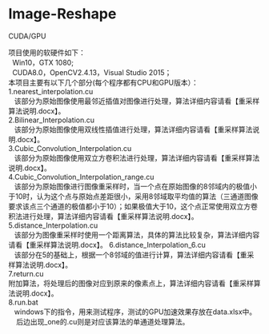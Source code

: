 # Image-Reshape
CUDA/GPU

项目使用的软硬件如下：            
    Win10，GTX 1080;                                      
    CUDA8.0，OpenCV2.4.13，Visual Studio 2015；                                                                            
本项目主要有以下几个部分(每个程序都有CPU和GPU版本）：                        
1.nearest_interpolation.cu                                      
    该部分为原始图像使用最邻近插值对图像进行处理，算法详细内容请看【重采样算法说明.docx】。                                      
2.Bilinear_Interpolation.cu                                      
    该部分为原始图像使用双线性插值进行处理，算法详细内容请看【重采样算法说明.docx】。                                      
3.Cubic_Convolution_Interpolation.cu                                      
    该部分为原始图像使用双立方卷积法进行处理，算法详细内容请看【重采样算法说明.docx】。                                      
4.Cubic_Convolution_Interpolation_range.cu                                      
    该部分为原始图像进行图像重采样时，当一个点在原始图像的8邻域内的极值小于10时，认为这个点与原始点差距很小，采用8邻域取平均值的算法（三通道图像要求该点三个通道的极值都小于10）；如果极值大于10，这个点正常使用双立方卷积法进行处理，算法详细内容请看【重采样算法说明.docx】。               
5.distance_Interpolation.cu                                                                   
    该部分为图像重采样时使用一个距离算法，具体的算法比较复杂，算法详细内容请看【重采样算法说明.docx】。
6.distance_Interpolation_6.cu                          
    该部分在5的基础上，根据一个8邻域的值进行计算，算法详细内容请看【重采样算法说明.docx】。                          
7.return.cu                                  
    附加算法，将处理后的图像对应到原来的像素点上，算法详细内容请看【重采样算法说明.docx】。                           
8.run.bat                           
    windows下的指令，用来测试程序，测试的GPU加速效果存放在data.xlsx中。                           
    
后边出现_one的.cu则是对应该算法的单通道处理算法。
